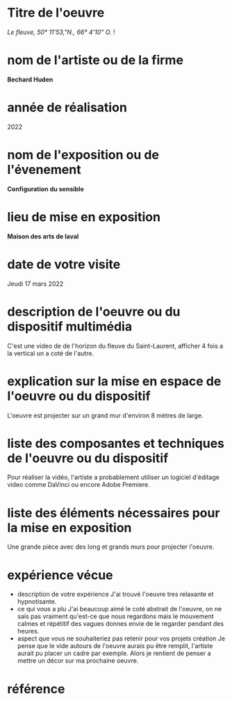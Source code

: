 # Titre de l'oeuvre
*Le fleuve, 50° 11'53,"N., 66° 4'10" O.*
!
# nom de l'artiste ou de la firme
**Bechard Huden**
# année de réalisation
2022
# nom de l'exposition ou de l'évenement
**Configuration du sensible**
# lieu de mise en exposition
**Maison des arts de laval**
# date de votre visite
Jeudi 17 mars 2022
# description de l'oeuvre ou du dispositif multimédia
C'est une video de de l'horizon du fleuve du Saint-Laurent, afficher 4 fois a la vertical un a coté de l'autre.
# explication sur la mise en espace de l'oeuvre ou du dispositif
L'oeuvre est projecter sur un grand mur d'environ 8 mètres de large.
# liste des composantes et techniques de l'oeuvre ou du dispositif
Pour réaliser la vidéo, l'artiste a probablement utiliser un logiciel d'éditage video comme DaVinci ou encore Adobe Premiere.
# liste des éléments nécessaires pour la mise en exposition
Une grande pièce avec des long et grands murs pour projecter l'oeuvre.
# expérience vécue
- description de votre expérience
 J'ai trouvé l'oeuvre tres relaxante et hypnotisante.
- ce qui vous a plu
J'ai beaucoup aimé le coté abstrait de l'oeuvre, on ne sais pas vraiment qu'est-ce que nous regardons mais le mouvement calmes et répétitif des vagues donnes envie de le regarder pendant des heures.
- aspect que vous ne souhaiteriez pas retenir pour vos projets création
Je pense que le vide autours de l'oeuvre aurais pu être remplit, l'artiste aurait pu placer un cadre par exemple. Alors je rentient de penser a mettre un décor sur ma prochaine oeuvre.
# référence

